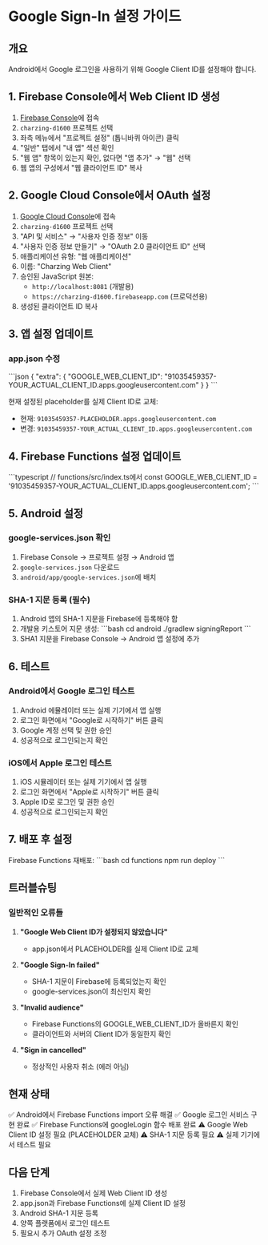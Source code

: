 # Google Sign-In 설정 가이드

## 개요
Android에서 Google 로그인을 사용하기 위해 Google Client ID를 설정해야 합니다.

## 1. Firebase Console에서 Web Client ID 생성

1. [Firebase Console](https://console.firebase.google.com/)에 접속
2. `charzing-d1600` 프로젝트 선택
3. 좌측 메뉴에서 "프로젝트 설정" (톱니바퀴 아이콘) 클릭
4. "일반" 탭에서 "내 앱" 섹션 확인
5. "웹 앱" 항목이 있는지 확인, 없다면 "앱 추가" → "웹" 선택
6. 웹 앱의 구성에서 "웹 클라이언트 ID" 복사

## 2. Google Cloud Console에서 OAuth 설정

1. [Google Cloud Console](https://console.cloud.google.com/)에 접속
2. `charzing-d1600` 프로젝트 선택
3. "API 및 서비스" → "사용자 인증 정보" 이동
4. "사용자 인증 정보 만들기" → "OAuth 2.0 클라이언트 ID" 선택
5. 애플리케이션 유형: "웹 애플리케이션"
6. 이름: "Charzing Web Client"
7. 승인된 JavaScript 원본: 
   - `http://localhost:8081` (개발용)
   - `https://charzing-d1600.firebaseapp.com` (프로덕션용)
8. 생성된 클라이언트 ID 복사

## 3. 앱 설정 업데이트

### app.json 수정
\`\`\`json
{
  "extra": {
    "GOOGLE_WEB_CLIENT_ID": "91035459357-YOUR_ACTUAL_CLIENT_ID.apps.googleusercontent.com"
  }
}
\`\`\`

현재 설정된 placeholder를 실제 Client ID로 교체:
- 현재: `91035459357-PLACEHOLDER.apps.googleusercontent.com`
- 변경: `91035459357-YOUR_ACTUAL_CLIENT_ID.apps.googleusercontent.com`

## 4. Firebase Functions 설정 업데이트

\`\`\`typescript
// functions/src/index.ts에서
const GOOGLE_WEB_CLIENT_ID = '91035459357-YOUR_ACTUAL_CLIENT_ID.apps.googleusercontent.com';
\`\`\`

## 5. Android 설정

### google-services.json 확인
1. Firebase Console → 프로젝트 설정 → Android 앱
2. `google-services.json` 다운로드
3. `android/app/google-services.json`에 배치

### SHA-1 지문 등록 (필수)
1. Android 앱의 SHA-1 지문을 Firebase에 등록해야 함
2. 개발용 키스토어 지문 생성:
   \`\`\`bash
   cd android
   ./gradlew signingReport
   \`\`\`
3. SHA1 지문을 Firebase Console → Android 앱 설정에 추가

## 6. 테스트

### Android에서 Google 로그인 테스트
1. Android 에뮬레이터 또는 실제 기기에서 앱 실행
2. 로그인 화면에서 "Google로 시작하기" 버튼 클릭
3. Google 계정 선택 및 권한 승인
4. 성공적으로 로그인되는지 확인

### iOS에서 Apple 로그인 테스트
1. iOS 시뮬레이터 또는 실제 기기에서 앱 실행
2. 로그인 화면에서 "Apple로 시작하기" 버튼 클릭
3. Apple ID로 로그인 및 권한 승인
4. 성공적으로 로그인되는지 확인

## 7. 배포 후 설정

Firebase Functions 재배포:
\`\`\`bash
cd functions
npm run deploy
\`\`\`

## 트러블슈팅

### 일반적인 오류들

1. **"Google Web Client ID가 설정되지 않았습니다"**
   - app.json에서 PLACEHOLDER를 실제 Client ID로 교체

2. **"Google Sign-In failed"**
   - SHA-1 지문이 Firebase에 등록되었는지 확인
   - google-services.json이 최신인지 확인

3. **"Invalid audience"**
   - Firebase Functions의 GOOGLE_WEB_CLIENT_ID가 올바른지 확인
   - 클라이언트와 서버의 Client ID가 동일한지 확인

4. **"Sign in cancelled"**
   - 정상적인 사용자 취소 (에러 아님)

## 현재 상태

✅ Android에서 Firebase Functions import 오류 해결
✅ Google 로그인 서비스 구현 완료
✅ Firebase Functions에 googleLogin 함수 배포 완료
⚠️  Google Web Client ID 설정 필요 (PLACEHOLDER 교체)
⚠️  SHA-1 지문 등록 필요
⚠️  실제 기기에서 테스트 필요

## 다음 단계

1. Firebase Console에서 실제 Web Client ID 생성
2. app.json과 Firebase Functions에 실제 Client ID 설정
3. Android SHA-1 지문 등록
4. 양쪽 플랫폼에서 로그인 테스트
5. 필요시 추가 OAuth 설정 조정